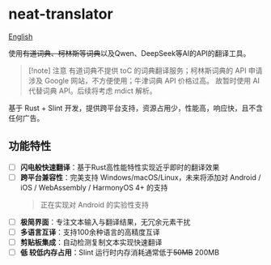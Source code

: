 # neat-translator

[English](README_en.md)

使用~~有道词典、柯林斯等词典~~以及Qwen、DeepSeek等AI的API的翻译工具。

> [!note] 注意
> 有道词典不提供 toC 的词典翻译服务；柯林斯词典的 API 申请涉及 Google 网站，不方便使用；牛津词典 API 价格过高。
> 故暂时使用 AI 代替词典 API。后续将考虑 mdict 解析。

基于 Rust + Slint 开发，提供跨平台支持，资源占用少，性能高，响应快，且不含任何广告。

## 功能特性

- [ ] **闪电般快速翻译**：基于Rust高性能特性实现近乎即时的翻译效果
- [ ] **跨平台兼容性**：完美支持 Windows/macOS/Linux，未来将添加对 Android / iOS / WebAssembly / HarmonyOS 4+ 的支持
  > 正在实现对 Android 的实验性支持
- [ ] **极简界面**：专注文本输入与翻译结果，无冗余元素干扰
- [ ] **多语言互译**：支持100余种语言的高精度互译
- [ ] **剪贴板集成**：自动检测复制文本实现快速翻译
- [ ] **~~低~~ 较低内存占用**：Slint 运行时内存消耗通常低于~~50MB~~ 200MB
